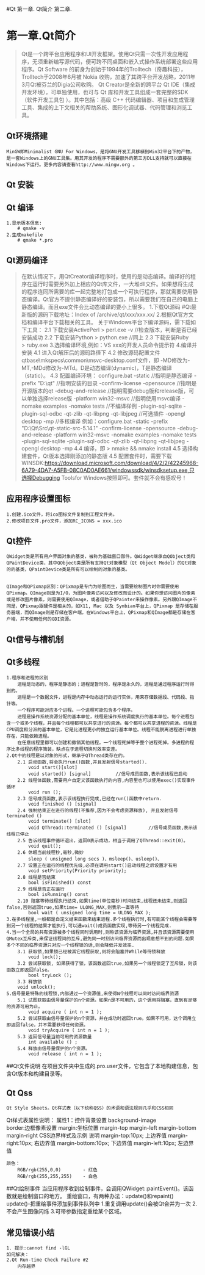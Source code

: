 #Qt
	第一章. Qt简介
	第二章.



# 第一章.Qt简介
>	Qt是一个跨平台应用程序和UI开发框架。使用Qt只需一次性开发应用程序，无须重新编写源代码，便可跨不同桌面和嵌入式操作系统部署这些应用程序。Qt Software 的前身为创始于1994年的Trolltech（奇趣科技），Trolltech于2008年6月被 Nokia 收购，加速了其跨平台开发战略，2011年3月Qt被芬兰的Digia公司收购。
>	Qt Creator是全新的跨平台 Qt IDE（集成开发环境），可单独使用，也可与 Qt 库和开发工具组成一套完整的SDK（软件开发工具包 ）。其中包括：高级 C++ 代码编辑器、项目和生成管理工具、集成的上下文相关的帮助系统、图形化调试器、代码管理和浏览工具。
>	

## Qt环境搭建	
	MinGW即Minimalist GNU For Windows，是将GNU开发工具移植到Win32平台下的产物，是一套Windows上的GNU工具集。用其开发的程序不需要额外的第三方DLL支持就可以直接在Windows下运行。更多内容请查看http://www.mingw.org 。
## Qt 安装

## Qt 编译
	1.显示版本信息:
		# qmake -v 
	2.生成makefile
		# qmake *.pro

## Qt源码编译
>	在默认情况下，用QtCreator编译程序时，使用的是动态编译。编译好的程序在运行时需要另外加上相应的Qt库文件，一大堆dll文件。如果想将生成的程序连同所需要的库一起完整地打包成一个可执行程序，那就需要使用静态编译。Qt官方不提供静态编译好的安装包，所以需要我们在自己的电脑上静态编译。而且exe文件会比动态编译的要小上很多。
	1.下载Qt源码
		#Qt最新版的源码下载地址：Index of /archive/qt/xxx/xxx.xx/
	2.根据Qt官方文档和编译平台下载相关的工具。
		关于Windows平台下编译源码，需下载如下工具：
		2.1 下载安装ActivePerl
			> perl.exe -v  //检查版本，判断是否已经安装成功
		2.2 下载安装Python
			> python.exe 	//同上
		2.3 下载安装Ruby				
			> ruby.exe
	3.选择编译环境,例如：VS xxx的开发人员命令提示符
	4.编译并安装
		4.1 进入Qt解压后的源码路径下
		4.2 修改源码配置文件qtbase\mkspecs\common\msvc-desktop.conf文件，即
			-MD修改为-MT,-MDd修改为-MTd。D是动态编译(dynamic)，T是静态编译（static）。
		4.3 配置编译环境：
			configure.bat 
				-static //指明是静态编译
				-prefix "D:\qt" //指明安装的目录
				-confirm-license -opensource  //指明是开源版本的qt
				-debug-and-release //指明需要debug版和release版，可以单独选择release版
				-platform win32-msvc  //指明使用msvc编译
				-nomake examples -nomake tests  //不编译样例
				-plugin-sql-sqlite -plugin-sql-odbc -qt-zlib -qt-libpng -qt-libjpeg //可选插件
				-opengl desktop 
				-mp //多核编译
			例如：configure.bat -static -prefix "D:\Qt\Src\qt-static-src-5.14.1" -confirm-license -opensource  -debug-and-release -platform win32-msvc  -nomake examples -nomake tests  -plugin-sql-sqlite -plugin-sql-odbc -qt-zlib -qt-libpng -qt-libjpeg -opengl desktop -mp
		4.4 编译，即 > nmake && nmake install 
		4.5 选择构建套件，Qt版本选择刚添加的静态版
			4.5 配置套件时，需要下载WINSDK:https://download.microsoft.com/download/4/2/2/42245968-6A79-4DA7-A5FB-08C0AD0AE661/windowssdk/winsdksetup.exe,只选择Debugging Toolsfor Windows按照即可。套件就不会有感叹号！
## 应用程序设置图标
	1.创建.ico文件，将ico图标文件复制到工程文件夹。
	2.修改项目文件.pro文件，添加RC_ICONS = xxx.ico

## Qt控件
	QWidget类是所有用户界面对象的基类，被称为基础窗口部件。QWidget继承自QObject类和QPaintDevice类，其中QObject类是所有支持Qt对象模型（Qt Object Model）的Qt对象的的基类，QPaintDevice类是所有可以绘制的对象的基类。


	QImage和QPixmap区别：QPixmap是专门为绘图而生，当需要绘制图片时你需要使用QPixmap。QImage则是为I/O，为图片像素访问以及修改而设计的。如果你想访问图片的像素或是修改图片像素，则需要使用QImage，或者借助于QPainter来操作像素。另外跟QImage不同是，QPixmap跟硬件是相关的，如X11, Mac 以及 Symbian平台上，QPixmap 是存储在服务器端，而QImage则是存储在客户端，在Windows平台上，QPixmap和QImage都是存储在客户端，并不使用任何的GDI资源。
## Qt信号与槽机制
	
## Qt多线程
	1.程序和进程的区别
		进程是动态的，程序是静态的；进程是暂时的，程序是永久的，进程是通过程序运行时得到的。
		进程是一个数据文件，进程是内存中动态运行的运行实体，用来存储数据段、代码段、指针等。
		一个程序可能对应多个进程。一个进程可能包含多个程序。
		进程是操作系统资源分配的基本单位，线程是操作系统调度执行的基本单位。每个进程包含一个或多个线程，并且每个线程都可以共享进行的资源。每个都可以共享进程的资源。线程是CPU调度和分派的基本单位，它是比进程更小的独立运行基本单位。线程不能脱离进程进行单独存在，只能依赖进程。
		在任意线程里都可以创建和撤销其他线程。一个线程死掉等于整个进程死掉。多进程的程序比多线程的程序简装，缺点在于进程切换时效率变差。
	2.Qt中的线程是以对象的形式，继承于QThread类存在的。		
		2.1 启动函数,将会执行run()函数,并且发射信号started().
			void start()[slot]
			void started() [signal]			//信号成员函数,表示该线程已启动
		2.2 线程体函数,需要用户自定义该函数执行的内容,内容里也可以使用exec()实现事件循环
			void run ();
		2.3 信号成员函数,表示该线程执行完成,已经在run()函数中return.			
			void finished () [signal]
		2.4 强制结束正在进行的线程(不推荐,因为不会考虑资源释放), 并且发射信号terminated () 
			void terminate() [slot]
			void QThread::terminated () [signal]		//信号成员函数,表示该线程已停止
		2.5 告诉线程事件循环退出，返回0表示成功，相当于调用了QThread::exit(0)。 		
			void quit();
		2.6 休眠当前线程秒,毫秒,微妙
			sleep ( unsigned long secs )、msleep()、usleep()、
		2.7 设置正在运行的线程优先级,必须在调用start()启动线程之后设置才有用
			void setPriority(Priority priority);
		2.8 线程是否结束 
			bool isFinished() const 
		2.9 线程是否正在运行 		
			bool isRunning() const 			
		2.10 阻塞等待线程执行结束,如果time(单位毫秒)时间结束,线程还未结束,则返回false,否则返回true,如果time= ULONG_MAX,则表示一直等待		 
			bool wait ( unsigned long time = ULONG_MAX );		
	3.在多线程里,一般都是自定义结束函数来结束进程.多个线程执行时,有可能某个线程会需要等到另一个线程的结果才能执行,可以通wait()成员函数实现,等待另一个线程完成.
	4.当一个全局的共有资源被多个线程同时调用时,则称该资源为临界资源,并且该资源需要使用QMutex互斥类,来保证线程间的互斥,避免同一时刻访问临界资源而出现意想不到的问题.如果多个不同的临界资源只对应一个线程锁的话,则会降低并发效率.
		3.1 获取锁,如果锁已经被其它线程获取,则将会阻塞并While等待锁释放
			void lock();
		3.2 尝试获取锁, 如果获得了锁，该函数返回true,如果另一个线程锁定了互斥锁，则该函数立即返回false。 
			bool tryLock ();		
		3.3 释放锁
		void unlock();
	5.信号量是特殊的线程锁,内部通过一个资源值,来使得N个线程可以同时访问临界资源		
		5.1 试图获取由信号量保护的n个资源。如果n是不可用的，这个调用将阻塞，直到有足够的资源可用为止。
			void acquire ( int n = 1 );
		5.2 尝试获取由信号量保护的n个资源，并在成功时返回true。如果不可用，这个调用立即返回false，并不需要获得任何资源。
			void tryAcquire ( int n = 1 );
		5.3 返回信号量当前可用的资源数量
			int available () ;
		5.4 释放由信号量保护的n个资源。
			void release ( int n = 1 );

##Qt文件说明
	在项目文件夹中生成的.pro.user文件，它包含了本地构建信息，包含Qt版本和构建目录等。

## Qt Qss	
	Qt Style Sheets。Qt样式表（以下统称QSS）的术语和语法规则几乎和CSS相同
  Qt样式表属性说明：
	属性1：控件背景设置
        background-image      
	border:边框像素设置
	margin:坐标位置
		margin-top
		margin-left
		margin-bottom
		margin-right
CSS边界样式及示例	说明
margin-top:10px;	上边界值
margin-right:10px;	右边界值
margin-bottom:10px;	下边界值
margin-left:10px;	左边界值
		
	颜色：
		RGB/rgb(255,0,0) 		- 红色
		RGB/rgb(255,255,255) 	- 白色 

##Qt绘制事件
  当应用程序收到绘制事件，会调用QWidget::paintEvent()。该函数就是绘制窗口的地方。
  重绘窗口，有两种办法：update()和repaint()
  update()-把重绘事件添加到事件队列中
    1.重复调用update()会被Qt合并为一次
    2.不会产生图像闪烁
    3.可带参数指定重绘某个区域。


## 常见错误小结
	1. 提示:cannot find -lGL
	如何解决：
	2.Qt Run-time Check Failure #2
		内存越界
		

